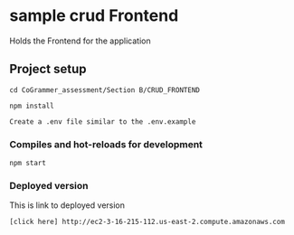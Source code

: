 # sample crud Frontend
Holds the Frontend for the application


## Project setup
```
cd CoGrammer_assessment/Section B/CRUD_FRONTEND
```

```
npm install
```

```
Create a .env file similar to the .env.example
```

### Compiles and hot-reloads for development
```
npm start
```

### Deployed version
This is link to deployed version

```
[click here] http://ec2-3-16-215-112.us-east-2.compute.amazonaws.com
```

